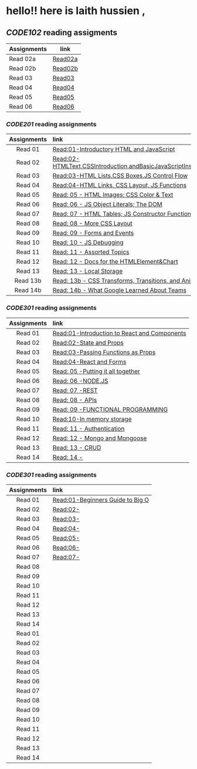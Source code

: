 # hello!! here is laith hussien ,

## ***CODE102***  reading assigments 

| Assignments   | link     |
|-----------|----------|
| Read 02a|[Read02a](102/read02a.md) |       
| Read 02b |  [Read02b](102/read02b.md)      |
| Read 03 |  [Read03](102/read03.md)    | 
|Read 04|[Read04](102/read04a.md)  |
|Read 05|[Read05](102/read05.md) |
|Read 06|[Read06](102/read06.md) |


### ***CODE201*** reading assignments 
 
| Assignments   | link       |
|  :-------:  | :------  |
| Read 01|[Read:01-Introductory HTML and JavaScript](201/read20101.md)|       
| Read 02|[Read:02-HTMLText,CSSIntroduction,andBasicJavaScriptInstructions](201/read20102.md)|
| Read 03|[Read:03-HTML Lists,CSS Boxes,JS Control Flow](201/read20103.md)| 
|Read 04|[Read:04-HTML Links, CSS Layout, JS Functions](201/read20104.md)|
|Read 05|[Read: 05 - HTML Images; CSS Color & Text](201/read20105.md)|
|Read 06| [Read: 06 - JS Object Literals; The DOM](201/read20106.md)|
|Read 07| [Read: 07 - HTML Tables; JS Constructor Functions](201/read20107.md)|
|Read 08| [Read: 08 - More CSS Layout](201/read20108.md)|
|Read 09|[Read: 09 - Forms and Events](201/read20109.md)|
|Read 10| [Read: 10 - JS Debugging](201/read20110.md)|
|Read 11| [Read: 11 - Assorted Topics](201/read20111.md)|
|Read 12| [Read: 12 - Docs for the HTML<canvas>Element&Chart](201/read20112.md)|
|Read 13| [Read: 13 - Local Storage](201/read20113.md)|
|Read 13b| [Read: 13b - CSS Transforms, Transitions, and Animations](201/read20113b.md)|
|Read 14b| [Read: 14b - What Google Learned About Teams](201/read20114b.md)|


### ***CODE301*** reading assignments 
 
| Assignments   | link       |
|  :-------:  | :------  |
| Read 01|[Read:01-Introduction to React and Components](301/01.md)|       
| Read 02|[Read:02-State and Props](301/read30102.md)|
| Read 03|[Read:03-Passing Functions as Props](301/30103.md)| 
|Read 04|[Read:04-React and Forms](301/30104.md)|
|Read 05|[Read: 05 -Putting it all together ](301/read30105.md)|
|Read 06| [Read: 06 -NODE.JS ](301/read30106.md)|
|Read 07| [Read: 07 -REST ](301/read30107.md)|
|Read 08| [Read: 08 - APIs](301/read30108.md)|
|Read 09|[Read: 09 -FUNCTIONAL PROGRAMMING ](301/read30109.md)|
|Read 10|[Read:10-In memory storage](301/read301010.md)|
|Read 11|[Read: 11 - Authentication ](301/read301011.md)|
|Read 12| [Read: 12 - Mongo and Mongoose ](301/read301012.md)|
|Read 13| [Read: 13 - CRUD](301/read301013.md)|
|Read 14| [Read: 14 - ](301/read301014.md)|





### ***CODE301*** reading assignments 
 
| Assignments   | link       |
|  :-------:  | :------  |
| Read 01|[Read:01-Beginners Guide to Big O](401/read40101.md)|       
| Read 02|[Read:02-](401/read40102.md)|
| Read 03|[Read:03-](401/40103.md)| 
|Read 04|[Read:04-](401/40104.md)|
|Read 05|[Read:05-](401/read40105.md)|
|Read 06| [ Read:06-](401/read40106.md)|
|Read 07| [ Read:07-](401/read40107.md)|
|Read 08| [](401/read40108.md)|
|Read 09|[](401/read40109.md)|
|Read 10|[](401/read401010.md)|
|Read 11|[](401/read401011.md)|
|Read 12| [ ](401/read401012.md)|
|Read 13| [](401/read401013.md)|
|Read 14| [](401/read401014.md)|
| Read 01|[](401/01.md)|       
| Read 02|[](401/read40102.md)|
| Read 03|[](401/40103.md)| 
|Read 04|[](401/40104.md)|
|Read 05|[](401/read40105.md)|
|Read 06| [ ](401/read40106.md)|
|Read 07| [ ](401/read40107.md)|
|Read 08| [](401/read40108.md)|
|Read 09|[](401/read40109.md)|
|Read 10|[](401/read401010.md)|
|Read 11|[](401/read401011.md)|
|Read 12| [ ](401/read401012.md)|
|Read 13| [](401/read401013.md)|
|Read 14| [](401/read401014.md)|

